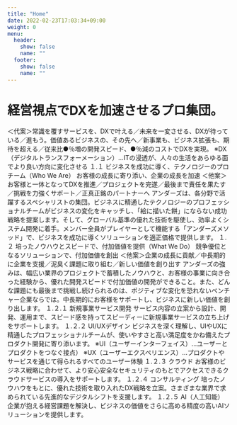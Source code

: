 ```yaml
---
title: "Home"
date: 2022-02-23T17:03:34+09:00
weight: 0
menu:
  header:
    show: false
    name: ""
  footer:
    show: false
    name: ""
---
```


<h1> 経営視点でDXを加速させるプロ集団。</h1>
＜代案＞常識を覆すサービスを、DXで叶える／未来を一変させる、DXが待っている／進もう。価値あるビジネスの、その先へ／新事業も、ビジネス拡張も、期待を超える／従来比●％増の開発スピード、●％減のコストでDXを実現。
※DX（デジタルトランスフォーメーション）…ITの浸透が、人々の生活をあらゆる面でより良い方向に変化させる
１.１	ビジネスを成功に導く、テクノロジーのプロチーム（Who We Are）
お客様の成長に寄り添い、企業の成長を加速
＜他案＞お客様と一体となってDXを推進／プロジェクトを完遂／最後まで責任を果たす／挑戦を力強くサポート／正真正銘のパートナーへ
アンダーズは、各分野で活躍するスペシャリストの集団。ビジネスに精通したテクノロジーのプロフェッショナルチームがビジネスの変化をキャッチし、「絵に描いた餅」にならない成功戦略を提案します。そして、グローバル基準の優れた技術を駆使し、効率よくシステム開発に着手。メンバー全員がプレイヤーとして機能する「アンダーズメソッド」で、ビジネスを成功に導くソリューションを適正価格で提供します。
１.２	培ったノウハウとスピードで、付加価値を提供（What We Do）
競争優位となるソリューションで、付加価値を創出
＜他案＞企業の成長に貢献／中長期的に企業を支援／泥臭く課題に取り組む／新しい価値を創り出す
アンダーズの強みは、幅広い業界のプロジェクトで蓄積したノウハウと、お客様の事業に向き合った経験から、優れた開発スピードで付加価値の開発ができること。また、どんな課題にも最後まで挑戦し続けられるのは、ポジティブな変化を恐れないベンチャー企業ならでは。中長期的にお客様をサポートし、ビジネスに新しい価値を創り出します。
１.２.１	新規事業サービス開発
サービス内容の立案から設計、開発、運用まで、スピード感を持ってスピーディーに新規事業サービスの立ち上げをサポートします。
１.２.２	UI/UXデザイン
ビジネスを深く理解し、UIやUXに精通したプロフェッショナルチームが、使いやすさと高い満足度をかね備えたプロダクト開発に寄り添います。
※UI（ユーザーインターフェイス）…ユーザーとプロダクトをつなぐ接点）
※UX（ユーザーエクスペリエンス）…プロダクトやサービスを通じて得られるすべてのユーザー体験
１.２.３	クラウド
お客様のビジネス戦略に合わせて、より安心安全なセキュリティのもとでアクセスできるクラウドサービスの導入をサポートします。
１.２.４	コンサルティング
培ったノウハウをもとに、優れた技術を取り入れたDX戦略を立案。さまざまな業界で求められている先進的なデジタルシフトを支援します。
１.２.５	AI（人工知能）
企業が抱える経営課題を解決し、ビジネスの価値をさらに高める精度の高いAIソリューションを提供します。